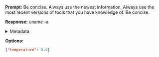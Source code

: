 **Prompt:**
Be concise. Always use the newest information. Always use the most recent versions of tools that you have knowledge of. Be concise.


**Response:**
uname -a

<details><summary>Metadata</summary>

- Duration: 936 ms
- Datetime: 2023-09-11T14:29:29.266842
- Model: gpt-3.5-turbo-0613

</details>

**Options:**
```json
{"temperature": 0.0}
```

